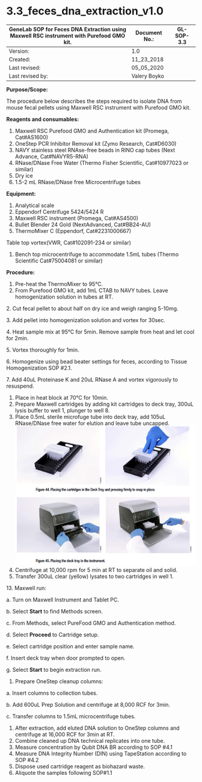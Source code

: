 # 3.3\_feces\_dna\_extraction\_v1.0

| **GeneLab SOP for Feces DNA Extraction using Maxwell RSC instrument with Purefood GMO kit.** | Document No.: | GL-SOP-3.3 |
| -------------------------------------------------------------------------------------------- | ------------- | ---------- |
| Version:                                                                                     | 1.0           |            |
| Created:                                                                                     | 11\_23\_2018  |            |
| Last revised:                                                                                | 05\_05\_2020  |            |
| Last revised by:                                                                             | Valery Boyko  |            |

**Purpose/Scope:**

The procedure below describes the steps required to isolate DNA from mouse fecal pellets using Maxwell RSC instrument with Purefood GMO kit.

**Reagents and consumables:**

1. Maxwell RSC Purefood GMO and Authentication kit (Promega, Cat#AS1600)
2. OneStep PCR Inhibitor Removal kit (Zymo Research, Cat#D6030)
3. NAVY stainless steel RNAse-free beads in RINO cap tubes (Next Advance, Cat#NAVYR5-RNA)
4. RNase/DNase Free Water (Thermo Fisher Scientific, Cat#10977023 or similar)
5. Dry ice
6. 1.5-2 mL RNase/DNase free Microcentrifuge tubes

**Equipment:**

1. Analytical scale
2. Eppendorf Centrifuge 5424/5424 R
3. Maxwell RSC instrument (Promega, Cat#AS4500)
4. Bullet Blender 24 Gold (NextAdvanced, Cat#BB24-AU)
5. ThermoMixer C (Eppendorf, Cat#2231000667)

Table top vortex(VWR, Cat#102091-234 or similar)

1. Bench top microcentrifuge to accommodate 1.5mL tubes (Thermo Scientific Cat#75004081 or similar)

**Procedure:**

1. Pre-heat the ThermoMixer to 95°C.
2. From Purefood GMO kit, add 1mL CTAB to NAVY tubes. Leave homogenization solution in tubes at RT.

2\. Cut fecal pellet to about half on dry ice and weigh ranging 5-10mg.

3\. Add pellet into homogenization solution and vortex for 30sec.

4\. Heat sample mix at 95°C for 5min. Remove sample from heat and let cool for 2min.

5\. Vortex thoroughly for 1min.

6\. Homogenize using bead beater settings for feces, according to Tissue Homogenization SOP #2.1.

7\. Add 40uL Proteinase K and 20uL RNase A and vortex vigorously to resuspend.

1. Place in heat block at 70°C for 10min.
2. Prepare Maxwell cartridges by adding kit cartridges to deck tray, 300uL lysis buffer to well 1, plunger to well 8.
3. Place 0.5mL sterile microfuge tube into deck tray, add 105uL RNase/DNase free water for elution and leave tube uncapped. ![](<../.gitbook/assets/0 (2).png>)
4. Centrifuge at 10,000 rpm for 5 min at RT to separate oil and solid.
5. Transfer 300uL clear (yellow) lysates to two cartridges in well 1.

13\. Maxwell run:

a. Turn on Maxwell Instrument and Tablet PC.

b. Select **Start** to find Methods screen.

c. From Methods, select PureFood GMO and Authentication method.

d. Select **Proceed** to Cartridge setup.

e. Select cartridge position and enter sample name.

f. Insert deck tray when door prompted to open.

g. Select **Start** to begin extraction run.

1. Prepare OneStep cleanup columns:

a. Insert columns to collection tubes.

b. Add 600uL Prep Solution and centrifuge at 8,000 RCF for 3min.

c. Transfer columns to 1.5mL microcentrifuge tubes.

1. After extraction, add eluted DNA solution to OneStep columns and centrifuge at 16,000 RCF for 3min at RT.
2. Combine cleaned up DNA technical replicates into one tube.
3. Measure concentration by Qubit DNA BR according to SOP #4.1
4. Measure DNA Integrity Number (DIN) using TapeStation according to SOP #4.2
5. Dispose used cartridge reagent as biohazard waste.
6. Aliquote the samples following SOP#1.1
